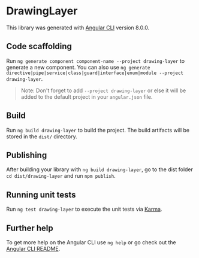 # DrawingLayer

This library was generated with [Angular CLI](https://github.com/angular/angular-cli) version 8.0.0.

## Code scaffolding

Run `ng generate component component-name --project drawing-layer` to generate a new component. You can also use `ng generate directive|pipe|service|class|guard|interface|enum|module --project drawing-layer`.

> Note: Don't forget to add `--project drawing-layer` or else it will be added to the default project in your `angular.json` file.

## Build

Run `ng build drawing-layer` to build the project. The build artifacts will be stored in the `dist/` directory.

## Publishing

After building your library with `ng build drawing-layer`, go to the dist folder `cd dist/drawing-layer` and run `npm publish`.

## Running unit tests

Run `ng test drawing-layer` to execute the unit tests via [Karma](https://karma-runner.github.io).

## Further help

To get more help on the Angular CLI use `ng help` or go check out the [Angular CLI README](https://github.com/angular/angular-cli/blob/master/README.md).
